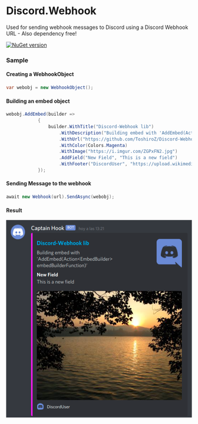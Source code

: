 # Discord.Webhook

Used for sending webhook messages to Discord using a Discord Webhook URL - Also dependency free!

[![NuGet version](https://badge.fury.io/nu/Discord.Webhook.svg)](https://badge.fury.io/nu/Discord.Webhook)

### Sample

#### Creating a WebhookObject

```c#
var webobj = new WebhookObject();
```

#### Building an embed object

```c#
webobj.AddEmbed(builder =>
            {
                builder.WithTitle("Discord-Webhook lib")
                    .WithDescription("Building embed with 'AddEmbed(Action<EmbedBuilder> embedBuilderFunction)'")
                    .WithUrl("https://github.com/ToshiroZ/Discord-Webhook")                    	 .WithThumbnail("https://upload.wikimedia.org/wikipedia/commons/thumb/6/6b/Font_Awesome_5_brands_discord_color.svg/800px-Font_Awesome_5_brands_discord_color.svg.png")
                    .WithColor(Colors.Magenta)
                    .WithImage("https://i.imgur.com/ZGPxFN2.jpg")
                    .AddField("New Field", "This is a new field")
                    .WithFooter("DiscordUser", "https://upload.wikimedia.org/wikipedia/commons/thumb/6/6b/Font_Awesome_5_brands_discord_color.svg/800px-Font_Awesome_5_brands_discord_color.svg.png");
            });
```

#### Sending Message to the webhook

```c#
await new Webhook(url).SendAsync(webobj);
```

#### Result

![Screenshot](/Resources/sample1.png?raw=true)




